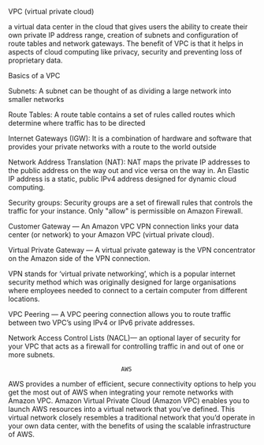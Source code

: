  VPC (virtual private cloud) 
 
a virtual data center in the cloud that gives users the ability to create their own private IP address range, creation of subnets and configuration of route tables and network gateways. The benefit of VPC is that it helps in aspects of cloud computing like privacy, security and preventing loss of proprietary data.
 
Basics of a VPC

Subnets: A subnet can be thought of as dividing a large network into smaller networks

Route Tables: A route table contains a set of rules called routes which determine where traffic has to be directed

Internet Gateways (IGW): It is a combination of hardware and software that provides your private networks with a route to the world outside

Network Address Translation (NAT): NAT maps the private IP addresses to the public address on the way out and vice versa on the way in. An Elastic IP address is a static, public IPv4 address designed for dynamic cloud computing. 

Security groups: Security groups are a set of firewall rules that controls the traffic for your instance. Only "allow" is permissible on Amazon Firewall. 

Customer Gateway — An Amazon VPC VPN connection links your data center (or network) to your Amazon VPC (virtual private cloud). 

Virtual Private Gateway — A virtual private gateway is the VPN concentrator on the Amazon side of the VPN connection. 

VPN stands for ‘virtual private networking’, which is a popular internet security method which was originally designed for large organisations where employees needed to connect to a certain computer from different locations.

VPC Peering — A VPC peering connection allows you to route traffic between two VPC’s using IPv4 or IPv6 private addresses.

Network Access Control Lists (NACL)— an optional layer of security for your VPC that acts as a firewall for controlling traffic in and out of one or more subnets. 


                                    AWS
AWS provides a number of efficient, secure connectivity options to help you get the most out of AWS when integrating your remote networks with Amazon VPC. Amazon Virtual Private Cloud (Amazon VPC) enables you to launch AWS resources into a virtual network that you’ve defined. This virtual network closely resembles a traditional network that you’d operate in your own data center, with the benefits of using the scalable infrastructure of AWS.
